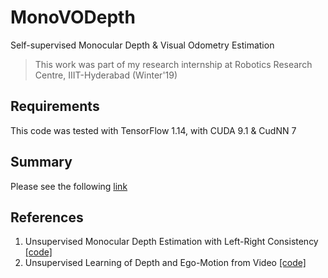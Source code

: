 # MonoVODepth
Self-supervised Monocular Depth &amp; Visual Odometry Estimation

> This work was part of my research internship at Robotics Research Centre, IIIT-Hyderabad
(Winter'19)

## Requirements
This code was tested with TensorFlow 1.14, with CUDA 9.1 & CudNN 7

## Summary
Please see the following 
[link](https://docs.google.com/document/d/1niRruLeDARWbOPB0JSFKkil5D48WADCZ_yHPdedncDY/edit?usp=sharing)

## References
1. Unsupervised Monocular Depth Estimation with Left-Right Consistency [[code]](https://github.com/mrharicot/monodepth)
2. Unsupervised Learning of Depth and Ego-Motion from Video [[code]](https://github.com/tinghuiz/SfMLearner)